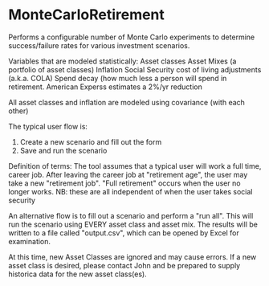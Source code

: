# MonteCarloRetirement
Performs a configurable number of Monte Carlo experiments to determine success/failure rates for various investment scenarios.

Variables that are modeled statistically:
    Asset classes
    Asset Mixes (a portfolio of asset classes)
    Inflation
    Social Security cost of living adjustments (a.k.a. COLA)
    Spend decay (how much less a person will spend in retirement. American Experss estimates a 2%/yr reduction

All asset classes and inflation are modeled using covariance (with each other)

The typical user flow is:
  1) Create a new scenario and fill out the form
  2) Save and run the scenario
  
Definition of terms:
The tool assumes that a typical user will work a full time, career job. After leaving the career job at "retirement age", the user may take a new "retirement job". "Full retirement" occurs when the user no longer works. NB: these are all independent of when the user takes social security
  
An alternative flow is to fill out a scenario and perform a "run all". This will run the scenario using EVERY asset class and asset mix. The results will be written to a file called "output.csv", which can be opened by Excel for examination.

At this time, new Asset Classes are ignored and may cause errors. If a new asset class is desired, please contact John and be prepared to supply historica data for the new asset class(es).
